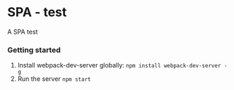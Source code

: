 # SPA - test
A SPA test

### Getting started
1. Install webpack-dev-server globally: `npm install webpack-dev-server -g`
2. Run the server `npm start`